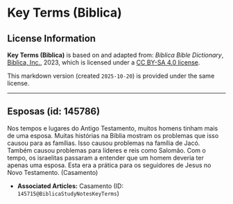 # Key Terms (Biblica)

## License Information

**Key Terms (Biblica)** is based on and adapted from: _Biblica Bible Dictionary_, [Biblica, Inc.](https://www.biblica.com/), 2023, which is licensed under a [CC BY-SA 4.0 license](https://creativecommons.org/licenses/by-sa/4.0/legalcode.en).

This markdown version (created `2025-10-20`) is provided under the same license.



--------------------------------

## Esposas (id: 145786)

Nos tempos e lugares do Antigo Testamento, muitos homens tinham mais de uma esposa. Muitas histórias na Bíblia mostram os problemas que isso causou para as famílias. Isso causou problemas na família de Jacó. Também causou problemas para líderes e reis como Salomão. Com o tempo, os israelitas passaram a entender que um homem deveria ter apenas uma esposa. Esta era a prática para os seguidores de Jesus no Novo Testamento. (Casamento)

* **Associated Articles:** Casamento (ID: `145715@BiblicaStudyNotesKeyTerms`)


